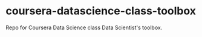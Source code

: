 # coursera-datascience-class-toolbox
Repo for Coursera Data Science class Data Scientist's toolbox.
